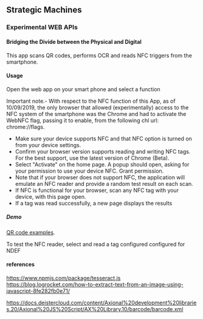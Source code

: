 ## Strategic Machines
### Experimental WEB APIs

#### Bridging the Divide between the Physical and Digital

This app scans QR codes, performs OCR and reads NFC triggers from the smartphone.

#### Usage

Open the web app on your smart phone and select a function

Important note.- With respect to the NFC function of this App, as of 10/09/2019, the only browser that allowed (experimentally) access to the NFC system of the smartphone was the Chrome and had to activate the WebNFC flag, passing it to enable, from the following chl url: chrome://flags. 

* Make sure your device supports NFC and that NFC option is turned on from your device settings.
* Confirm your browser version supports reading and writing NFC tags. For the best support, use the latest version of Chrome (Beta).
* Select "Activate" on the home page. A popup should open, asking for your permission to use your device NFC. Grant permission.
* Note that if your browser does not support NFC, the application will emulate an NFC reader and provide a random test result on each scan. 
* If NFC is functional for your browser, scan any NFC tag with your device, with this page open.
* If a tag was read successfully, a new page displays the results

##### Demo

[QR code examples](https://www.google.com/search?q=qr&sxsrf=ACYBGNQvf2CHElh29Efs517GpRNnkVDWHQ:1571075556440&source=lnms&tbm=isch&sa=X&ved=0ahUKEwj6v9PDqJzlAhUrDWMBHYD0CRcQ_AUIEigB&biw=1280&bih=650).

To test the NFC reader, select and read a tag configured configured for NDEF

#### references
https://www.npmjs.com/package/tesseract.js
https://blog.logrocket.com/how-to-extract-text-from-an-image-using-javascript-8fe282fb0e71/

https://docs.deistercloud.com/content/Axional%20development%20libraries.20/Axional%20JS%20Script/AX%20Library.10/barcode/barcode.xml

